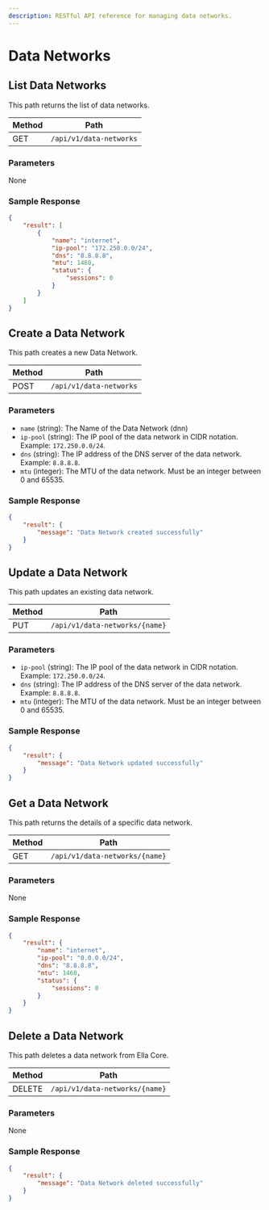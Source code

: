 ```yaml
---
description: RESTful API reference for managing data networks.
---
```


# Data Networks

## List Data Networks

This path returns the list of data networks.

| Method | Path                    |
| ------ | ----------------------- |
| GET    | `/api/v1/data-networks` |

### Parameters

None

### Sample Response

```json
{
    "result": [
        {
            "name": "internet",
            "ip-pool": "172.250.0.0/24",
            "dns": "8.8.8.8",
            "mtu": 1460,
            "status": {
                "sessions": 0
            }
        }
    ]
}
```

## Create a Data Network

This path creates a new Data Network.

| Method | Path                    |
| ------ | ----------------------- |
| POST   | `/api/v1/data-networks` |

### Parameters

- `name` (string): The Name of the Data Network (dnn)
- `ip-pool` (string): The IP pool of the data network in CIDR notation. Example: `172.250.0.0/24`.
- `dns` (string): The IP address of the DNS server of the data network. Example: `8.8.8.8`.
- `mtu` (integer): The MTU of the data network. Must be an integer between 0 and 65535.

### Sample Response

```json
{
    "result": {
        "message": "Data Network created successfully"
    }
}
```

## Update a Data Network

This path updates an existing data network.

| Method | Path                           |
| ------ | ------------------------------ |
| PUT    | `/api/v1/data-networks/{name}` |

### Parameters

- `ip-pool` (string): The IP pool of the data network in CIDR notation. Example: `172.250.0.0/24`.
- `dns` (string): The IP address of the DNS server of the data network. Example: `8.8.8.8`.
- `mtu` (integer): The MTU of the data network. Must be an integer between 0 and 65535.

### Sample Response

```json
{
    "result": {
        "message": "Data Network updated successfully"
    }
}
```

## Get a Data Network

This path returns the details of a specific data network.

| Method | Path                           |
| ------ | ------------------------------ |
| GET    | `/api/v1/data-networks/{name}` |

### Parameters

None

### Sample Response

```json
{
    "result": {
        "name": "internet",
        "ip-pool": "0.0.0.0/24",
        "dns": "8.8.8.8",
        "mtu": 1460,
        "status": {
            "sessions": 0
        }
    }
}
```

## Delete a Data Network

This path deletes a data network from Ella Core.

| Method | Path                           |
| ------ | ------------------------------ |
| DELETE | `/api/v1/data-networks/{name}` |

### Parameters

None

### Sample Response

```json
{
    "result": {
        "message": "Data Network deleted successfully"
    }
}
```
